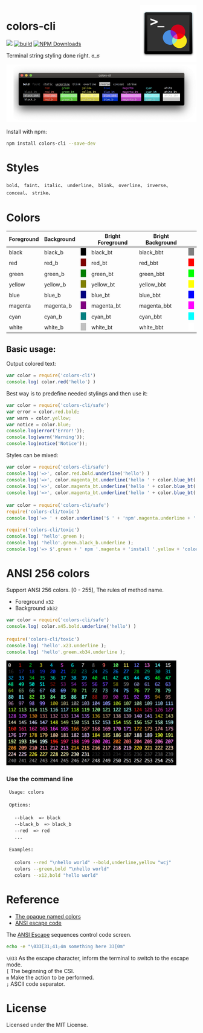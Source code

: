 <img align="right" height="150" src="./img/colors-cli.png">

# colors-cli

[![](https://jaywcjlove.github.io/sb/ico/npm.svg)](https://www.npmjs.com/package/colors-cli) [![build](https://github.com/jaywcjlove/colors-cli/actions/workflows/ci.yml/badge.svg)](https://github.com/jaywcjlove/colors-cli/actions/workflows/ci.yml) [![NPM Downloads](https://img.shields.io/npm/dm/colors-cli.svg?style=flat)](https://www.npmjs.com/package/colors-cli)


Terminal string styling done right.  ಠ_ಠ 

<img src="img/screenshot.png">

Install with npm:

```bash
npm install colors-cli --save-dev
```

# Styles

`bold`、 `faint`、 `italic`、 `underline`、 `blink`、 `overline`、 `inverse`、 `conceal`、 `strike`、

# Colors

<table>
  <thead><th>Foreground</th><th>Background</th><th></th><th>Bright Foreground</th><th>Bright Background</th><th></th></thead>
  <tbody>
    <tr>
      <td>black</td>
      <td>black_b</td>
      <td><img src="img/black.png?sanitize=true" width="20" height="20" /></td>
      <td>black_bt</td>
      <td>black_bbt</td>
      <td><img src="img/black_bright.png?sanitize=true" width="20" height="20" /></td>
    </tr>
    <tr>
      <td>red</td>
      <td>red_b</td>
      <td><img src="img/red.png?sanitize=true" width="20" height="20" /></td>
      <td>red_bt</td>
      <td>red_bbt</td>
      <td><img src="img/red_bright.png?sanitize=true" width="20" height="20" /></td>
    </tr>
    <tr>
      <td>green</td>
      <td>green_b</td>
      <td><img src="img/green.png?sanitize=true" width="20" height="20" /></td>
      <td>green_bt</td>
      <td>green_bbt</td>
      <td><img src="img/green_bright.png?sanitize=true" width="20" height="20" /></td>
    </tr>
    <tr>
      <td>yellow</td>
      <td>yellow_b</td>
      <td><img src="img/yellow.png?sanitize=true" width="20" height="20" /></td>
      <td>yellow_bt</td>
      <td>yellow_bbt</td>
      <td><img src="img/yellow_bright.png?sanitize=true" width="20" height="20" /></td>
    </tr>
    <tr>
      <td>blue</td>
      <td>blue_b</td>
      <td><img src="img/blue.png?sanitize=true" width="20" height="20" /></td>
      <td>blue_bt</td>
      <td>blue_bbt</td>
      <td><img src="img/blue_bright.png?sanitize=true" width="20" height="20" /></td>
    </tr>
    <tr>
      <td>magenta</td>
      <td>magenta_b</td>
      <td><img src="img/magenta.png?sanitize=true" width="20" height="20" /></td>
      <td>magenta_bt</td>
      <td>magenta_bbt</td>
      <td><img src="img/magenta_bright.png?sanitize=true" width="20" height="20" /></td>
    </tr>
    <tr>
      <td>cyan</td>
      <td>cyan_b</td>
      <td><img src="img/cyan.png?sanitize=true" width="20" height="20" /></td>
      <td>cyan_bt</td>
      <td>cyan_bbt</td>
      <td><img src="img/cyan_bright.png?sanitize=true" width="20" height="20" /></td>
    </tr>
    <tr>
      <td>white</td>
      <td>white_b</td>
      <td><img src="img/white.png?sanitize=true" width="20" height="20" /></td>
      <td>white_bt</td>
      <td>white_bbt</td>
      <td><img src="img/white_bright.png?sanitize=true" width="20" height="20" /></td>
    </tr>
  </tbody>
</table>

## Basic usage:

Output colored text:

```js
var color = require('colors-cli')
console.log( color.red('hello') )
```

Best way is to predefine needed stylings and then use it:

```js
var color = require('colors-cli/safe')
var error = color.red.bold;
var warn = color.yellow;
var notice = color.blue;
console.log(error('Error!'));
console.log(warn('Warning'));
console.log(notice('Notice'));
```

Styles can be mixed:

```js
var color = require('colors-cli/safe')
console.log('=>', color.red.bold.underline('hello') )
console.log('=>', color.magenta_bt.underline('hello ' + color.blue_bt('wo' + color.yellow_bt.magenta_bbt('r') + 'ld') + ' !!!!'));
console.log('=>', color.magenta_bt.underline('hello ' + color.blue_bt('wo' + color.yellow_bt.magenta_bbt('r'))));
console.log('=>', color.magenta_bt.underline('hello ' + color.blue_bt('world') + ' !!!!' + color.yellow('kenny') + ' wong' ));

var color = require('colors-cli/safe')
require('colors-cli/toxic')
console.log('=> ' + color.underline('$ ' + 'npm'.magenta.underline + ' install'.yellow.underline + ' colors-cli --save-dev'));
```


```js
require('colors-cli/toxic')
console.log( 'hello'.green );
console.log( 'hello'.green.black_b.underline );
console.log('=> $'.green + ' npm '.magenta + 'install '.yellow + 'colors-cli'.cyan + ' --save-dev');
```

# ANSI 256 colors

Support ANSI 256 colors. [0 - 255], The rules of method name. 

 - Foreground `x32` 
 - Background `xb32`

```js
var color = require('colors-cli/safe')
console.log( color.x45.bold.underline('hello') )

require('colors-cli/toxic')
console.log( 'hello'.x23.underline );
console.log( 'hello'.green.xb34.underline );
```

<img src="./img/256_color.png" width="450">

### Use the command line

```bash
 Usage: colors

 Options:

   --black  => black
   --black_b  => black_b
   --red  => red
   ...

 Examples:

   colors --red "\nhello world" --bold,underline,yellow "wcj"
   colors --green,bold "\nhello world"
   colors --x12,bold "hello world"
```


# Reference

- [The opaque named colors](https://drafts.csswg.org/css-color/#named-colors)
- [ANSI escape code](https://en.wikipedia.org/wiki/ANSI_escape_code)


The [ANSI Escape](https://en.wikipedia.org/wiki/ANSI_escape_code) sequences control code screen.

```bash
echo -e "\033[31;41;4m something here 33[0m"
```

`\033` As the escape character, inform the terminal to switch to the escape mode.  
`[` The beginning of the CSI.  
`m` Make the action to be performed.  
`;` ASCII code separator.  

# License

Licensed under the MIT License.